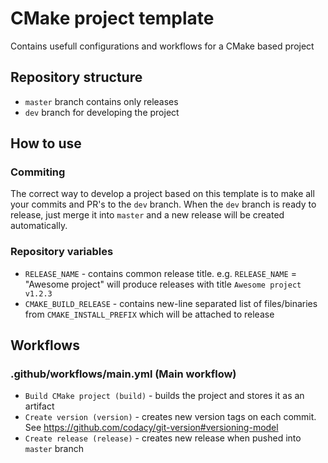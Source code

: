 # CMake project template
Contains usefull configurations and workflows for a CMake based project

## Repository structure
- `master` branch contains only releases
- `dev` branch for developing the project

## How to use
### Commiting
The correct way to develop a project based on this template is to make all your commits and PR's to the `dev` branch. When the `dev` branch is ready to release, just merge it into `master` and a new release will be created automatically.

### Repository variables
- `RELEASE_NAME` - contains common release title. e.g. `RELEASE_NAME` = "Awesome project" will produce releases with title `Awesome project v1.2.3`
- `CMAKE_BUILD_RELEASE` - contains new-line separated list of files/binaries from `CMAKE_INSTALL_PREFIX` which will be attached to release

## Workflows
### .github/workflows/main.yml (Main workflow)
- `Build CMake project (build)` - builds the project and stores it as an artifact
- `Create version (version)` - creates new version tags on each commit. See https://github.com/codacy/git-version#versioning-model
- `Create release (release)` - creates new release when pushed into `master` branch
